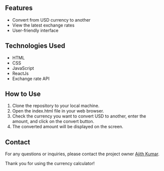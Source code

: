 ## Features
- Convert from USD currency to another
- View the latest exchange rates
- User-friendly interface

## Technologies Used
- HTML
- CSS
- JavaScript
- ReactJs
- Exchange rate API

## How to Use
1. Clone the repository to your local machine.
2. Open the index.html file in your web browser.
3. Check the currency you want to convert USD to another, enter the amount, and click on the convert button.
4. The converted amount will be displayed on the screen.

## Contact
For any questions or inquiries, please contact the project owner [Ajith Kumar](https://github.com/dev-ajithkumar).

Thank you for using the currency calculator!
